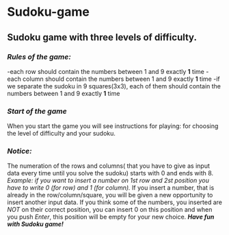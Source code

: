 # **Sudoku-game**
## Sudoku game with three levels of difficulty.
### ***Rules of the game:***
-each row should contain the numbers between 1 and 9 exactly **1** time
-each column should contain the numbers between 1 and 9 exactly **1** time
-if we separate the sudoku in 9 squares(3x3), each of them should contain the numbers between 1 and 9 exactly **1** time
### ***Start of the game***
When you start the game you will see instructions for playing: for choosing the level of difficulty and your sudoku.
### ***Notice:***
The numeration of the rows and columns( that you have to give as input data every time until you solve the sudoku) starts with 0 and ends with 8.
*Example: if you want to insert a number on 1st row and 2st position you have to write 0 (for row) and 1 (for column).*
If you insert a number, that is already in the row/column/square, you will be given a new opportunity to insert another input data.
If you think some of the numbers, you inserted are *NOT* on their correct position, you can insert 0 on this position and when you push *Enter*, this position will be empty for your new choice.
***Have fun with Sudoku game!***